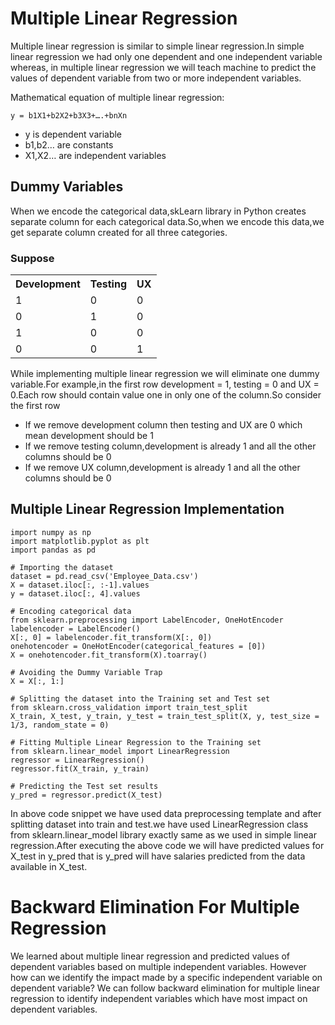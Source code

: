 # Multiple Linear Regression
<p>
	Multiple linear regression is similar to simple linear regression.In simple linear regression we had only one dependent and one independent variable whereas, in multiple linear regression we will teach machine to predict the values of dependent variable from two or more independent variables.
</p>

Mathematical equation of multiple linear regression:
```
y = b1X1+b2X2+b3X3+….+bnXn
```
<ul>
	<li>y is dependent variable</li>
	<li>b1,b2… are constants</li>
	<li>X1,X2… are independent variables</li>
</ul>

## Dummy Variables

When we encode the categorical data,skLearn library in Python creates separate column for each categorical data.So,when we encode this data,we get separate column created for all three categories.

### Suppose
<table>
  <tr>
    <th>Development</th>
    <th>Testing</th>
    <th>UX</th>
  </tr>
  <tr>
    <td>1</td>
    <td>0</td>
    <td>0</td>
  </tr>
  <tr>
    <td>0</td>
    <td>1</td>
    <td>0</td>
  </tr>
  <tr>
    <td>1</td>
    <td>0</td>
    <td>0</td>
  </tr>
  <tr>
    <td>0</td>
    <td>0</td>
    <td>1</td>
  </tr>
</table>


While implementing multiple linear regression we will eliminate one dummy variable.For example,in the first row development = 1, testing = 0 and UX = 0.Each row should contain value one in only one of the column.So consider the first row


<ul>
	<li>If we remove development column then testing and UX are 0 which mean development should be 1</li>
	<li>If we remove testing column,development is already 1 and all the other columns should be 0</li>
	<li>If we remove UX column,development is already 1 and all the other columns should be 0</li>
</ul>


## Multiple Linear Regression Implementation


```
import numpy as np
import matplotlib.pyplot as plt
import pandas as pd
 
# Importing the dataset
dataset = pd.read_csv('Employee_Data.csv')
X = dataset.iloc[:, :-1].values
y = dataset.iloc[:, 4].values
 
# Encoding categorical data
from sklearn.preprocessing import LabelEncoder, OneHotEncoder
labelencoder = LabelEncoder()
X[:, 0] = labelencoder.fit_transform(X[:, 0])
onehotencoder = OneHotEncoder(categorical_features = [0])
X = onehotencoder.fit_transform(X).toarray()
 
# Avoiding the Dummy Variable Trap
X = X[:, 1:]
 
# Splitting the dataset into the Training set and Test set
from sklearn.cross_validation import train_test_split
X_train, X_test, y_train, y_test = train_test_split(X, y, test_size = 1/3, random_state = 0)
 
# Fitting Multiple Linear Regression to the Training set
from sklearn.linear_model import LinearRegression
regressor = LinearRegression()
regressor.fit(X_train, y_train)
 
# Predicting the Test set results
y_pred = regressor.predict(X_test)
```

In above code snippet we have used data preprocessing template and after splitting dataset into train and test.we have used LinearRegression class from sklearn.linear_model library exactly same as we used in simple linear regression.After executing the above code we will have predicted values for X_test in y_pred that is y_pred will have salaries predicted from the data available in X_test.

# Backward Elimination For Multiple Regression

We learned about multiple linear regression and predicted values of dependent variables based on multiple independent variables. However how can we identify the impact made by a specific independent variable on dependent variable? We can follow backward elimination for multiple linear regression to identify independent variables which have most impact on dependent variables.

